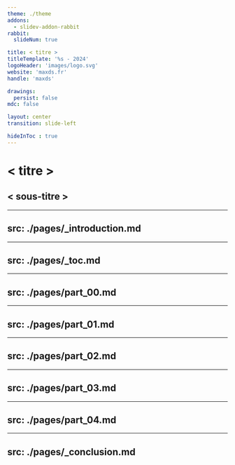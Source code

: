 ```yaml
---
theme: ./theme
addons: 
  - slidev-addon-rabbit
rabbit:
  slideNum: true

title: < titre >
titleTemplate: '%s - 2024'
logoHeader: 'images/logo.svg'
website: 'maxds.fr'
handle: 'maxds'

drawings:
  persist: false
mdc: false

layout: center
transition: slide-left

hideInToc : true
---
```

# < titre >

## < sous-titre >

<!-- Introduction -->
---
src: ./pages/_introduction.md
---

<!-- TOC -->
---
src: ./pages/_toc.md
---

<!-- contents -->
---
src: ./pages/part_00.md
---

---
src: ./pages/part_01.md
---

---
src: ./pages/part_02.md
---

---
src: ./pages/part_03.md
---

---
src: ./pages/part_04.md
---

<!-- Conclusion -->
---
src: ./pages/_conclusion.md
---